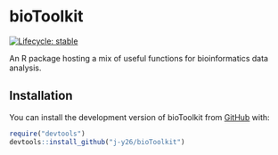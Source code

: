 
<!-- README.md is generated from README.Rmd. Please edit that file -->

# bioToolkit

<!-- badges: start -->

[![Lifecycle:
stable](https://img.shields.io/badge/lifecycle-stable-brightgreen.svg)](https://lifecycle.r-lib.org/articles/stages.html#stable)
<!-- badges: end -->

An R package hosting a mix of useful functions for bioinformatics data
analysis.

## Installation

You can install the development version of bioToolkit from
[GitHub](https://github.com/j-y26/bioToolkit) with:

``` r
require("devtools")
devtools::install_github("j-y26/bioToolkit")
```
